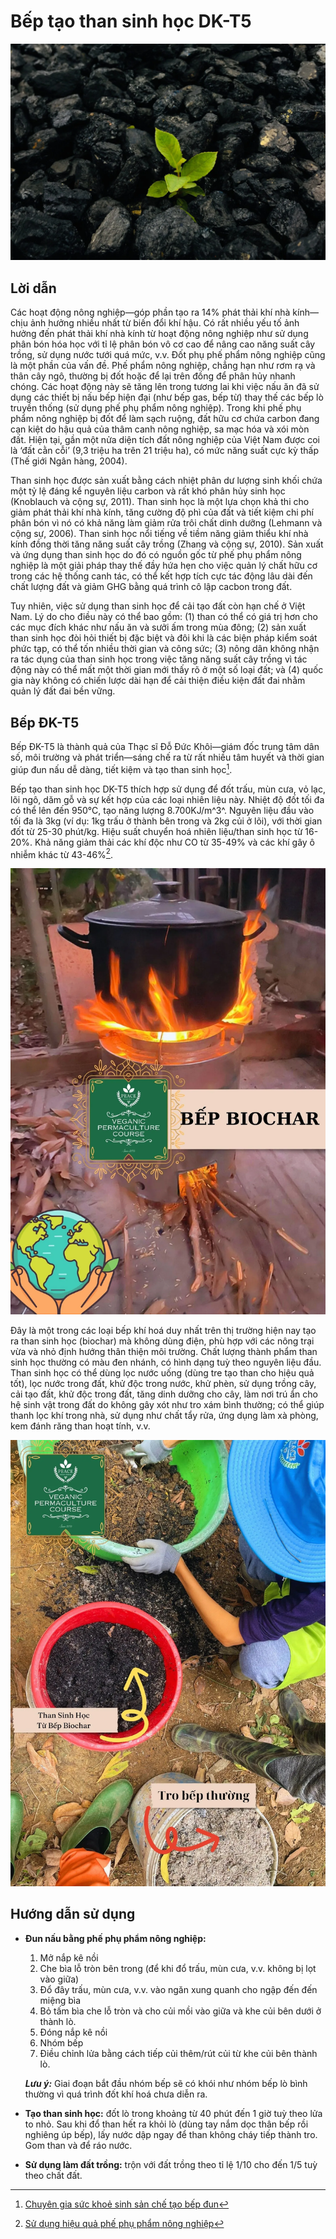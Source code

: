 # Bếp tạo than sinh học DK-T5

![bio-char-4](../../assets/images/biochar/bio-char-4.webp)

## Lời dẫn

Các hoạt động nông nghiệp&mdash;góp phần tạo ra 14% phát thải khí nhà kính&mdash;chịu ảnh hưởng nhiều nhất từ ​​biến đổi khí hậu. Có rất nhiều yếu tố ảnh hưởng đến phát thải khí nhà kính từ hoạt động nông nghiệp như sử dụng phân bón hóa học với tỉ lệ phân bón vô cơ cao để nâng cao năng suất cây trồng, sử dụng nước tưới quá mức, v.v. Đốt phụ phế phẩm nông nghiệp cũng là một phần của vấn đề. Phế phẩm nông nghiệp, chẳng hạn như rơm rạ và thân cây ngô, thường bị đốt hoặc để lại trên đồng để phân hủy nhanh chóng. Các hoạt động này sẽ tăng lên trong tương lai khi việc nấu ăn đã sử dụng các thiết bị nấu bếp hiện đại (như bếp gas, bếp từ) thay thế các bếp lò truyền thống (sử dụng phế phụ phẩm nông nghiệp). Trong khi phế phụ phẩm nông nghiệp bị đốt để làm sạch ruộng, đất hữu cơ chứa carbon đang cạn kiệt do hậu quả của thâm canh nông nghiệp, sa mạc hóa và xói mòn đất. Hiện tại, gần một nửa diện tích đất nông nghiệp của Việt Nam được coi là ‘đất cằn cỗi’ (9,3 triệu ha trên 21 triệu ha), có mức năng suất cực kỳ thấp (Thế giới Ngân hàng, 2004).

Than sinh học được sản xuất bằng cách nhiệt phân dư lượng sinh khối chứa một tỷ lệ đáng kể nguyên liệu carbon và rất khó phân hủy sinh học (Knoblauch và cộng sự, 2011). Than sinh học là một lựa chọn khả thi cho giảm phát thải khí nhà kính, tăng cường độ phì của đất và tiết kiệm chi phí phân bón vì nó có khả năng làm giảm rửa trôi chất dinh dưỡng (Lehmann và cộng sự, 2006). Than sinh học nổi tiếng về tiềm năng giảm thiểu khí nhà kính đồng thời tăng năng suất cây trồng (Zhang và cộng sự, 2010). Sản xuất và ứng dụng than sinh học do đó có nguồn gốc từ phế phụ phẩm nông nghiệp là một giải pháp thay thế đầy hứa hẹn cho việc quản lý chất hữu cơ trong các hệ thống canh tác, có thể kết hợp tích cực tác động lâu dài đến chất lượng đất và giảm GHG bằng quá trình cô lập cacbon trong đất.

Tuy nhiên, việc sử dụng than sinh học để cải tạo đất còn hạn chế ở Việt Nam. Lý do cho điều này có thể bao gồm: (1) than có thể có giá trị hơn cho các mục đích khác như nấu ăn và sưởi ấm trong mùa đông; (2) sản xuất than sinh học đòi hỏi thiết bị đặc biệt và đôi khi là các biện pháp kiểm soát phức tạp, có thể tốn nhiều thời gian và công sức; (3) nông dân không nhận ra tác dụng của than sinh học trong việc tăng năng suất cây trồng vì tác động này có thể mất một thời gian mới thấy rõ ở một số loại đất; và (4) quốc gia này không có chiến lược dài hạn để cải thiện điều kiện đất đai nhằm quản lý đất đai bền vững.

## Bếp ĐK-T5

Bếp ĐK-T5 là thành quả của Thạc sĩ Đỗ Đức Khôi&mdash;giám đốc trung tâm dân số, môi trường và phát triển&mdash;sáng chế ra từ rất nhiều tâm huyết và thời gian giúp đun nấu dễ dàng, tiết kiệm và tạo than sinh học[^1].

[^1]:

    [Chuyên gia sức khoẻ sinh sản chế tạo bếp đun](https://khoahocphattrien.vn/khoa-hoc/nha-sang-che-trinh-dinh-nang-sang-tao-khong-chi-de-thoa-man-dam-me-cong-nghe/20170413085232776p1c160.htm)

Bếp tạo than sinh học DK-T5 thích hợp sử dụng để đốt trấu, mùn cưa, vỏ lạc, lõi ngô, dăm gỗ và sự kết hợp của các loại nhiên liệu này. Nhiệt độ đốt tối đa có thể lên đến 950°C, tạo năng lượng 8.700KJ/m^3^. Nguyên liệu đầu vào tối đa là 3kg (ví dụ: 1kg trấu ở thành bên trong và 2kg củi ở lõi), với thời gian đốt từ 25-30 phút/kg. Hiệu suất chuyển hoá nhiên liệu/than sinh học từ 16-20%. Khả năng giảm thải các khí độc như CO từ 35-49% và các khí gây ô nhiễm khác từ 43-46%[^2].

![bio-char-2](../../assets/images/biochar/bio-char-2.webp)

[^2]: 

    [Sử dụng hiệu quả phế phụ phẩm nông nghiệp](https://journal.vaas.vn/sites/default/files/tapchi/2021-07/tc%20so17-2018.pdf)

Đây là một trong các loại bếp khí hoá duy nhất trên thị trường hiện nay tạo ra than sinh học (biochar) mà không dùng điện, phù hợp với các nông trại vừa và nhỏ định hướng thân thiện môi trường. Chất lượng thành phẩm than sinh học thường có màu đen nhánh, có hình dạng tuỳ theo nguyên liệu đầu. Than sinh học có thể dùng lọc nước uống (dùng tre tạo than cho hiệu quả tốt), lọc nước trong đất, khử độc trong nước, khử phèn, sử dụng trồng cây, cải tạo đất, khử độc trong đất, tăng dinh dưỡng cho cây, làm nơi trú ẩn cho hệ sinh vật trong đất do không gây xót như tro xám bình thường; có thể giúp thanh lọc khí trong nhà, sử dụng như chất tẩy rửa, ứng dụng làm xà phòng, kem đánh răng than hoạt tính, v.v.

![bio-char-1](../../assets/images/biochar/bio-char-1.webp)

## Hướng dẫn sử dụng

- **Đun nấu bằng phế phụ phẩm nông nghiệp:**

    1. Mở nắp kê nồi
    2. Che bìa lỗ tròn bên trong (để khi đổ trấu, mùn cưa, v.v. không bị lọt vào giữa)
    3. Đổ đây trấu, mùn cưa, v.v. vào ngăn xung quanh cho ngập đến đến miệng bìa
    4. Bỏ tấm bìa che lỗ tròn và cho củi mồi vào giữa và khe củi bên dưới ở thành lò.
    5. Đóng nắp kê nồi
    6. Nhóm bếp
    7. Điều chỉnh lửa bằng cách tiếp củi thêm/rút củi từ khe củi bên thành lò.

    ***Lưu ý:*** Giai đoạn bắt đầu nhóm bếp sẽ có khói như nhóm bếp lò bình thường vì quá trình đốt khí hoá chưa diễn ra. 

- **Tạo than sinh học:** đốt lò trong khoảng từ 40 phút đến 1 giờ tuỳ theo lửa to nhỏ. Sau khi đổ than hết ra khỏi lò (dùng tay nắm dọc thân bếp rồi nghiêng úp bếp), lấy nước dập ngay để than không cháy tiếp thành tro. Gom than và để ráo nước.

- **Sử dụng làm đất trồng:** trộn với đất trồng theo tỉ lệ 1/10 cho đến 1/5 tuỳ theo chất đất.

